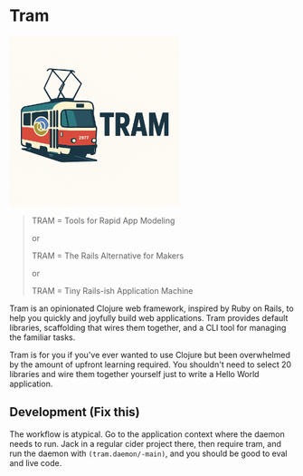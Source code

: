 # Tram

<img src="./resources/images/readme-logo.png" width="300" alt="A tramcar with the Clojure logo on it">

> TRAM = Tools for Rapid App Modeling
> 
>   or
> 
>   TRAM = The Rails Alternative for Makers
> 
>   or
> 
>   TRAM = Tiny Rails-ish Application Machine

Tram is an opinionated Clojure web framework, inspired by Ruby on Rails, to help
you quickly and joyfully build web applications. Tram provides default
libraries, scaffolding that wires them together, and a CLI tool for managing the
familiar tasks.

Tram is for you if you've ever wanted to use Clojure but been overwhelmed by the
amount of upfront learning required.  You shouldn't need to select 20 libraries
and wire them together yourself just to write a Hello World application.

## Development (Fix this)

The workflow is atypical. Go to the application context where the daemon needs
to run. Jack in a regular cider project there, then require tram, and run the
daemon with `(tram.daemon/-main)`, and you should be good to eval and live code.

